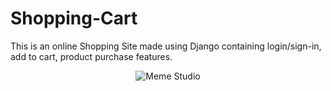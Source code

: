 # Shopping-Cart
This is an online Shopping Site made using Django containing login/sign-in, add to cart, product purchase features.
<p align="center">
  <img align="center" alt="Meme Studio" src="https://github.com/sneha-nitdgp/Shopping-Cart/blob/master/screenshots/Capture.PNG" />
</p>
